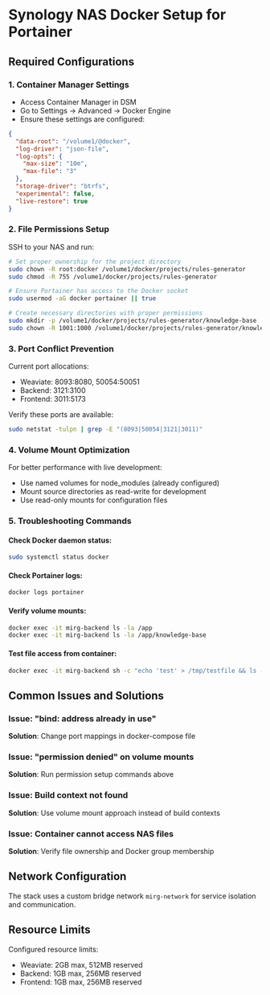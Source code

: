 # Synology NAS Docker Setup for Portainer

## Required Configurations

### 1. Container Manager Settings
- Access Container Manager in DSM
- Go to Settings → Advanced → Docker Engine
- Ensure these settings are configured:

```json
{
  "data-root": "/volume1/@docker",
  "log-driver": "json-file",
  "log-opts": {
    "max-size": "10m",
    "max-file": "3"
  },
  "storage-driver": "btrfs",
  "experimental": false,
  "live-restore": true
}
```

### 2. File Permissions Setup
SSH to your NAS and run:

```bash
# Set proper ownership for the project directory
sudo chown -R root:docker /volume1/docker/projects/rules-generator
sudo chmod -R 755 /volume1/docker/projects/rules-generator

# Ensure Portainer has access to the Docker socket
sudo usermod -aG docker portainer || true

# Create necessary directories with proper permissions
sudo mkdir -p /volume1/docker/projects/rules-generator/knowledge-base
sudo chown -R 1001:1000 /volume1/docker/projects/rules-generator/knowledge-base
```

### 3. Port Conflict Prevention
Current port allocations:
- Weaviate: 8093:8080, 50054:50051
- Backend: 3121:3100  
- Frontend: 3011:5173

Verify these ports are available:
```bash
sudo netstat -tulpn | grep -E "(8093|50054|3121|3011)"
```

### 4. Volume Mount Optimization
For better performance with live development:
- Use named volumes for node_modules (already configured)
- Mount source directories as read-write for development
- Use read-only mounts for configuration files

### 5. Troubleshooting Commands

#### Check Docker daemon status:
```bash
sudo systemctl status docker
```

#### Check Portainer logs:
```bash
docker logs portainer
```

#### Verify volume mounts:
```bash
docker exec -it mirg-backend ls -la /app
docker exec -it mirg-backend ls -la /app/knowledge-base
```

#### Test file access from container:
```bash
docker exec -it mirg-backend sh -c "echo 'test' > /tmp/testfile && ls -la /tmp/testfile"
```

## Common Issues and Solutions

### Issue: "bind: address already in use"
**Solution**: Change port mappings in docker-compose file

### Issue: "permission denied" on volume mounts
**Solution**: Run permission setup commands above

### Issue: Build context not found
**Solution**: Use volume mount approach instead of build contexts

### Issue: Container cannot access NAS files
**Solution**: Verify file ownership and Docker group membership

## Network Configuration
The stack uses a custom bridge network `mirg-network` for service isolation and communication.

## Resource Limits
Configured resource limits:
- Weaviate: 2GB max, 512MB reserved
- Backend: 1GB max, 256MB reserved  
- Frontend: 1GB max, 256MB reserved